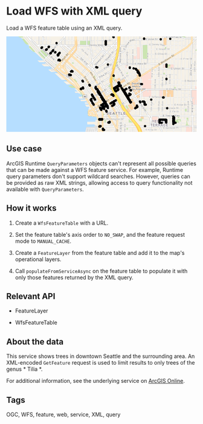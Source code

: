 # Load WFS with XML query

Load a WFS feature table using an XML query.

![](WfsXmlQuery.png)

## Use case

ArcGIS Runtime `QueryParameters` objects can't represent all possible queries that can be made against a WFS feature service. For example, Runtime query parameters don't support wildcard searches. However, queries can be provided as raw XML strings, allowing access to query functionality not available with `QueryParameters`.

## How it works


1. Create a `WfsFeatureTable` with a URL.

2. Set the feature table's axis order to `NO_SWAP`, and the feature request mode to `MANUAL_CACHE`.

3. Create a `FeatureLayer` from the feature table and add it to the map's operational layers.

4. Call `populateFromServiceAsync` on the feature table to populate it with only those features returned by the XML query.


## Relevant API


* FeatureLayer

* WfsFeatureTable



## About the data

This service shows trees in downtown Seattle and the surrounding area. An XML-encoded `GetFeature` request is used to limit results to only trees of the genus * Tilia *.

For additional information, see the underlying service on <a href="https://arcgisruntime.maps.arcgis.com/home/item.html?id=1b81d35c5b0942678140efc29bc25391">ArcGIS Online</a>.

## Tags

OGC, WFS, feature, web, service, XML, query
